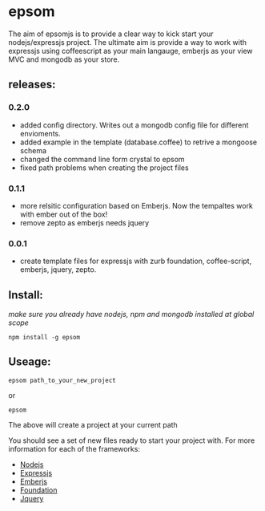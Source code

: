epsom
=======

The aim of epsomjs is to provide a clear way to kick start your nodejs/expressjs project. The ultimate aim is provide a way to work with expressjs using coffeescript as your main langauge, emberjs as your view MVC and mongodb as your store.

## releases:

### 0.2.0
* added config directory. Writes out a mongodb config file for different envioments.
* added example in the template (database.coffee) to retrive a mongoose schema
* changed the command line form crystal to epsom
* fixed path problems when creating the project files

### 0.1.1
* more relsitic configuration based on Emberjs. Now the tempaltes work with ember out of the box!
* remove zepto as emberjs needs jquery

### 0.0.1
* create template files for expressjs with zurb foundation, coffee-script, emberjs, jquery, zepto. 

## Install:

*make sure you already have nodejs, npm and mongodb installed at global scope*

```npm install -g epsom```

## Useage:

```epsom path_to_your_new_project```

or

```epsom```

The above will create a project at your current path


You should see a set of new files ready to start your project with. For more information for each of the frameworks:

* [Nodejs](http://nodejs.org/)
* [Expressjs](http://expressjs.com)
* [Emberjs](http://emberjs.com)
* [Foundation](http://foundation.zurb.com/docs/)
* [Jquery](http://jquery.com/)